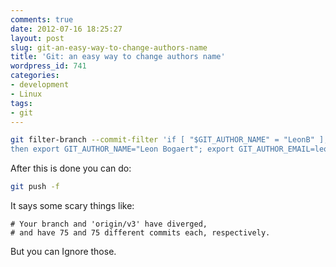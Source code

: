 ```yaml
---
comments: true
date: 2012-07-16 18:25:27
layout: post
slug: git-an-easy-way-to-change-authors-name
title: 'Git: an easy way to change authors name'
wordpress_id: 741
categories:
- development
- Linux
tags:
- git
---
```


``` bash
git filter-branch --commit-filter 'if [ "$GIT_AUTHOR_NAME" = "LeonB" ];
then export GIT_AUTHOR_NAME="Leon Bogaert"; export GIT_AUTHOR_EMAIL=leon@tim-online.nl;
```


After this is done you can do:

``` bash
git push -f
```


It says some scary things like:

```
# Your branch and 'origin/v3' have diverged,
# and have 75 and 75 different commits each, respectively.
```
But you can Ignore those.
